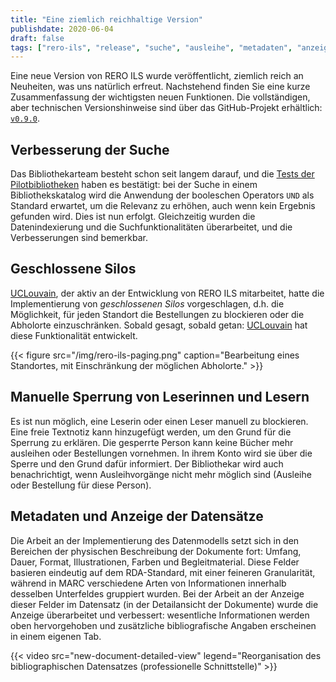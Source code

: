 ```yaml
---
title: "Eine ziemlich reichhaltige Version"
publishdate: 2020-06-04
draft: false 
tags: ["rero-ils", "release", "suche", "ausleihe", "metadaten", "anzeige"]
---
```


Eine neue Version von RERO ILS wurde veröffentlicht,
ziemlich reich an Neuheiten, was uns natürlich erfreut. Nachstehend finden Sie
eine kurze Zusammenfassung der wichtigsten neuen Funktionen. Die vollständigen,
aber technischen Versionshinweise sind über das GitHub-Projekt erhältlich:
[`v0.9.0`][1].

<!--more-->

## Verbesserung der Suche

Das Bibliothekarteam besteht schon seit langem darauf, und die [Tests der
Pilotbibliotheken][2] haben es bestätigt: bei der Suche in einem
Bibliothekskatalog wird die Anwendung der booleschen Operators `UND` als
Standard erwartet, um die Relevanz zu erhöhen, auch wenn kein Ergebnis gefunden
wird. Dies ist nun erfolgt. Gleichzeitig wurden die Datenindexierung und die
Suchfunktionalitäten überarbeitet, und die Verbesserungen sind bemerkbar.

## Geschlossene Silos

[UCLouvain][3], der aktiv an der Entwicklung von RERO ILS
mitarbeitet, hatte die Implementierung von *geschlossenen Silos* vorgeschlagen,
d.h. die Möglichkeit, für jeden Standort die Bestellungen zu blockieren oder
die Abholorte einzuschränken. Sobald gesagt, sobald getan: [UCLouvain][3] hat
diese Funktionalität entwickelt.

{{< figure src="/img/rero-ils-paging.png" caption="Bearbeitung eines Standortes, mit Einschränkung der möglichen Abholorte." >}}

## Manuelle Sperrung von Leserinnen und Lesern

Es ist nun möglich, eine Leserin oder einen Leser manuell zu blockieren. Eine
freie Textnotiz kann hinzugefügt werden, um den Grund für die Sperrung zu
erklären. Die gesperrte Person kann keine Bücher mehr ausleihen oder
Bestellungen vornehmen. In ihrem Konto wird sie über die Sperre und den Grund
dafür informiert. Der Bibliothekar wird auch benachrichtigt, wenn
Ausleihvorgänge nicht mehr möglich sind (Ausleihe oder Bestellung für diese
Person).

## Metadaten und Anzeige der Datensätze

Die Arbeit an der Implementierung des Datenmodells setzt sich in den Bereichen
der physischen Beschreibung der Dokumente fort: Umfang, Dauer, Format,
Illustrationen, Farben und Begleitmaterial. Diese Felder basieren eindeutig auf
dem RDA-Standard, mit einer feineren Granularität, während in 
MARC verschiedene Arten von Informationen innerhalb 
desselben Unterfeldes gruppiert wurden. Bei der Arbeit an der Anzeige dieser
Felder im Datensatz (in der Detailansicht der Dokumente) wurde die Anzeige
überarbeitet und verbessert: wesentliche Informationen werden oben
hervorgehoben und zusätzliche bibliografische Angaben erscheinen in einem
eigenen Tab.

{{< video src="new-document-detailed-view" legend="Reorganisation des bibliographischen Datensatzes (professionelle Schnittstelle)" >}}


[1]: https://github.com/rero/rero-ils/blob/master/RELEASE-NOTES.rst#v090
[2]: /de/rero-ils-s-expose-aux-tests/
[3]: https://uclouvain.be/en/libraries

